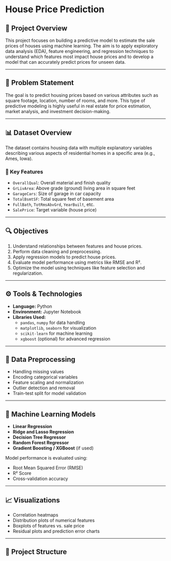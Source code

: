 # House Price Prediction

## 📌 Project Overview

This project focuses on building a predictive model to estimate the sale prices of houses using machine learning. The aim is to apply exploratory data analysis (EDA), feature engineering, and regression techniques to understand which features most impact house prices and to develop a model that can accurately predict prices for unseen data.

---

## 🧠 Problem Statement

The goal is to predict housing prices based on various attributes such as square footage, location, number of rooms, and more. This type of predictive modeling is highly useful in real estate for price estimation, market analysis, and investment decision-making.

---

## 📊 Dataset Overview

The dataset contains housing data with multiple explanatory variables describing various aspects of residential homes in a specific area (e.g., Ames, Iowa).

### 🔑 Key Features
- `OverallQual`: Overall material and finish quality
- `GrLivArea`: Above grade (ground) living area in square feet
- `GarageCars`: Size of garage in car capacity
- `TotalBsmtSF`: Total square feet of basement area
- `FullBath`, `TotRmsAbvGrd`, `YearBuilt`, etc.
- `SalePrice`: Target variable (house price)

---

## 🔍 Objectives

1. Understand relationships between features and house prices.
2. Perform data cleaning and preprocessing.
3. Apply regression models to predict house prices.
4. Evaluate model performance using metrics like RMSE and R².
5. Optimize the model using techniques like feature selection and regularization.

---

## ⚙️ Tools & Technologies

- **Language:** Python
- **Environment:** Jupyter Notebook
- **Libraries Used:**
  - `pandas`, `numpy` for data handling
  - `matplotlib`, `seaborn` for visualization
  - `scikit-learn` for machine learning
  - `xgboost` (optional) for advanced regression

---

## 🧹 Data Preprocessing

- Handling missing values
- Encoding categorical variables
- Feature scaling and normalization
- Outlier detection and removal
- Train-test split for model validation

---

## 🤖 Machine Learning Models

- **Linear Regression**
- **Ridge and Lasso Regression**
- **Decision Tree Regressor**
- **Random Forest Regressor**
- **Gradient Boosting / XGBoost** (if used)

Model performance is evaluated using:
- Root Mean Squared Error (RMSE)
- R² Score
- Cross-validation accuracy

---

## 📈 Visualizations

- Correlation heatmaps
- Distribution plots of numerical features
- Boxplots of features vs. sale price
- Residual plots and prediction error charts

---

## 📁 Project Structure

